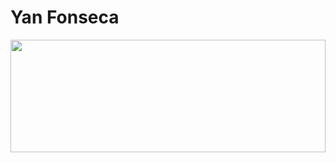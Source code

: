# Yan Fonseca

<div>
<a href="https://github.com/Yaaaaaaaaan">
<img loading="lazy" width="100%" height="180em" src="https://github-readme-stats.vercel.app/api/top-langs/?username=Yaaaaaaaaan&layout=compact&langs_count=7&theme=dracula"/>
</div>
